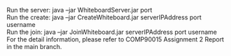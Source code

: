 Run the server: java –jar WhiteboardServer.jar port <br>
Run the create: java –jar CreateWhiteboard.jar serverIPAddress port username <br>
Run the join: java –jar JoinWhiteboard.jar serverIPAddress port username <br>
For the detail information, please refer to COMP90015 Assignment 2 Report in the main branch.
